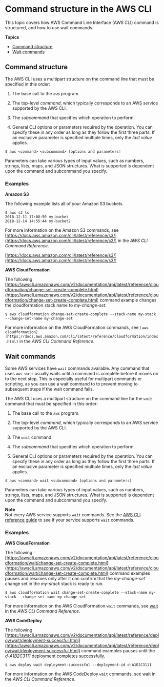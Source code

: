 # Command structure in the AWS CLI<a name="cli-usage-commandstructure"></a>

This topic covers how AWS Command Line Interface \(AWS CLI\) command is structured, and how to use wait commands\.

**Topics**
+ [Command structure](#cli-usage-commandstructure-structure.title)
+ [Wait commands](#cli-usage-commandstructure-wait)

## Command structure<a name="cli-usage-commandstructure-structure.title"></a>

The AWS CLI uses a multipart structure on the command line that must be specified in this order:

1. The base call to the `aws` program\.

1. The top\-level *command*, which typically corresponds to an AWS service supported by the AWS CLI\.

1. The *subcommand* that specifies which operation to perform\.

1. General CLI options or parameters required by the operation\. You can specify these in any order as long as they follow the first three parts\. If an exclusive parameter is specified multiple times, only the *last value* applies\.

```
$ aws <command> <subcommand> [options and parameters]
```

Parameters can take various types of input values, such as numbers, strings, lists, maps, and JSON structures\. What is supported is dependent upon the command and subcommand you specify\.

### Examples<a name="cli-usage-commandstructure-structure-example"></a>

**Amazon S3**

The following example lists all of your Amazon S3 buckets\.

```
$ aws s3 ls
2018-12-11 17:08:50 my-bucket
2018-12-14 14:55:44 my-bucket2
```

For more information on the Amazon S3 commands, see [https://docs.aws.amazon.com/cli/latest/reference/s3/](https://docs.aws.amazon.com/cli/latest/reference/s3/) in the *AWS CLI Command Reference*\.

[https://docs.aws.amazon.com/cli/latest/reference/s3/](https://docs.aws.amazon.com/cli/latest/reference/s3/)

**AWS CloudFormation**

The following [https://awscli.amazonaws.com/v2/documentation/api/latest/reference/cloudformation/change-set-create-complete.html](https://awscli.amazonaws.com/v2/documentation/api/latest/reference/cloudformation/change-set-create-complete.html) command example changes the cloudformation stack name to *my\-change\-set*\.

```
$ aws cloudformation change-set-create-complete --stack-name my-stack --change-set-name my-change-set
```

For more information on the AWS CloudFormation commands, see `[aws cloudformation](https://docs.aws.amazon.com/cli/latest/reference/cloudformation/index.html)` in the *AWS CLI Command Reference*\.

## Wait commands<a name="cli-usage-commandstructure-wait"></a>

Some AWS services have `wait` commands available\. Any command that uses `aws wait` usually waits until a command is complete before it moves on to the next step\. This is especially useful for multipart commands or scripting, as you can use a wait command to to prevent moving to subsequent steps if the wait command fails\.

The AWS CLI uses a multipart structure on the command line for the `wait` command that must be specified in this order:

1. The base call to the `aws` program\.

1. The top\-level *command*, which typically corresponds to an AWS service supported by the AWS CLI\.

1. The `wait` command\.

1. The *subcommand* that specifies which operation to perform\.

1. General CLI options or parameters required by the operation\. You can specify these in any order as long as they follow the first three parts\. If an exclusive parameter is specified multiple times, only the *last value* applies\.

```
$ aws <command> wait <subcommand> [options and parameters]
```

Parameters can take various types of input values, such as numbers, strings, lists, maps, and JSON structures\. What is supported is dependent upon the command and subcommand you specify\.

**Note**  
Not every AWS service supports `wait` commands\. See the [AWS CLI reference guide](https://docs.aws.amazon.com/cli/latest/reference/deploy/wait/index.html) to see if your service supports `wait` commands\.

### Examples<a name="cli-usage-commandstructure-wait-example"></a>

**AWS CloudFormation**

The following [https://awscli.amazonaws.com/v2/documentation/api/latest/reference/cloudformation/wait/change-set-create-complete.html](https://awscli.amazonaws.com/v2/documentation/api/latest/reference/cloudformation/wait/change-set-create-complete.html) command examples pauses and resumes only after it can confirm that the *my\-change\-set* change set in the *my\-stack* stack is ready to run\.

```
$ aws cloudformation wait change-set-create-complete --stack-name my-stack --change-set-name my-change-set
```

For more information on the AWS CloudFormation `wait` commands, see [wait](https://docs.aws.amazon.com/cli/latest/reference/cloudformation/wait/index.html) in the *AWS CLI Command Reference*\.

**AWS CodeDeploy**

The following [https://awscli.amazonaws.com/v2/documentation/api/latest/reference/deploy/wait/deployment-successful.html](https://awscli.amazonaws.com/v2/documentation/api/latest/reference/deploy/wait/deployment-successful.html) command examples pauses until the *d\-A1B2C3111* deployment completes successfully\.

```
$ aws deploy wait deployment-successful --deployment-id d-A1B2C3111
```

For more information on the AWS CodeDeploy `wait` commands, see [wait](https://docs.aws.amazon.com/cli/latest/reference/deploy/wait/index.html) in the *AWS CLI Command Reference*\.